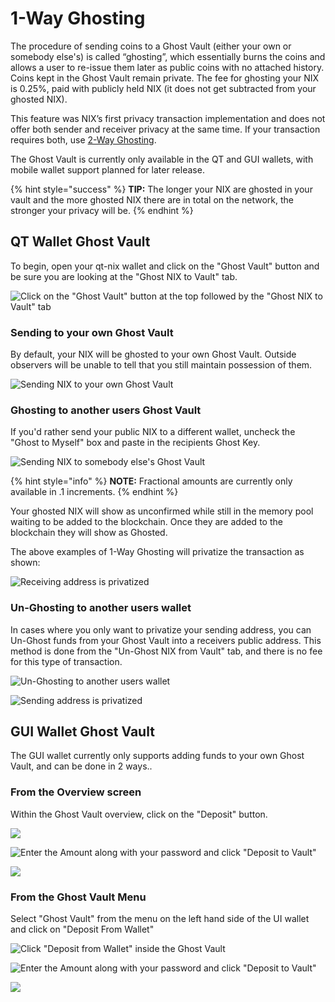 # 1-Way Ghosting

The procedure of sending coins to a Ghost Vault \(either your own or somebody else's\) is called “ghosting”, which essentially burns the coins and allows a user to re-issue them later as public coins with no attached history. Coins kept in the Ghost Vault remain private. The fee for ghosting your NIX is 0.25%, paid with publicly held NIX \(it does not get subtracted from your ghosted NIX\).

This feature was NIX’s first privacy transaction implementation and does not offer both sender and receiver privacy at the same time. If your transaction requires both, use [2-Way Ghosting](2-way-ghosting.md).

The Ghost Vault is currently only available in the QT and GUI wallets, with mobile wallet support planned for later release.

{% hint style="success" %}
**TIP:** The longer your NIX are ghosted in your vault and the more ghosted NIX there are in total on the network, the stronger your privacy will be.
{% endhint %}

## QT Wallet Ghost Vault

To begin, open your qt-nix wallet and click on the "Ghost Vault" button and be sure you are looking at the "Ghost NIX to Vault" tab.

![Click on the &quot;Ghost Vault&quot; button at the top followed by the &quot;Ghost NIX to Vault&quot; tab](../../.gitbook/assets/qt-ghost-vault.png)

### Sending to your own Ghost Vault

By default, your NIX will be ghosted to your own Ghost Vault. Outside observers will be unable to tell that you still maintain possession of them.

![Sending NIX to your own Ghost Vault](../../.gitbook/assets/qt-ghost-to-self.png)

### Ghosting to another users Ghost Vault

If you'd rather send your public NIX to a different wallet, uncheck the "Ghost to Myself" box and paste in the recipients Ghost Key.

![Sending NIX to somebody else&apos;s Ghost Vault](../../.gitbook/assets/qt-ghost-to-other.png)

{% hint style="info" %}
**NOTE:** Fractional amounts are currently only available in .1 increments.
{% endhint %}

Your ghosted NIX will show as unconfirmed while still in the memory pool waiting to be added to the blockchain. Once they are added to the blockchain they will show as Ghosted.

The above examples of 1-Way Ghosting will privatize the transaction as shown:

![Receiving address is privatized](../../.gitbook/assets/explorer-1-way-ghosting.png)

### Un-Ghosting to another users wallet

In cases where you only want to privatize your sending address, you can Un-Ghost funds from your Ghost Vault into a receivers public address. This method is done from the "Un-Ghost NIX from Vault" tab, and there is no fee for this type of transaction.

![Un-Ghosting to another users wallet](../../.gitbook/assets/qt-unghost-to-other.png)

![Sending address is privatized](../../.gitbook/assets/explorer-unghost.png)

## GUI Wallet Ghost Vault

The GUI wallet currently only supports adding funds to your own Ghost Vault, and can be done in 2 ways..

### From the Overview screen

Within the Ghost Vault overview, click on the "Deposit" button.

![](../../.gitbook/assets/ui-overviewghoststart.png)

![Enter the Amount along with your password and click &quot;Deposit to Vault&quot;](../../.gitbook/assets/ui-overviewghostdeposit.png)

![](../../.gitbook/assets/ui-overviewghostingsuccess.png)

### From the Ghost Vault Menu

Select "Ghost Vault" from the menu on the left hand side of the UI wallet and click on "Deposit From Wallet"

![Click &quot;Deposit from Wallet&quot; inside the Ghost Vault](../../.gitbook/assets/ui-ghostvaultdeposit.png)

![Enter the Amount along with your password and click &quot;Deposit to Vault&quot;](../../.gitbook/assets/ui-ghostvaultghosting.png)

![](../../.gitbook/assets/ui-ghostvaultghostingsuccess.png)

